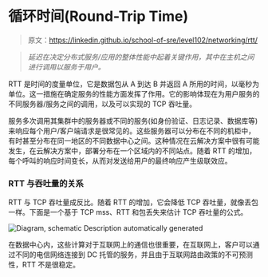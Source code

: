 # 循环时间(Round-Trip Time)

> 原文：<https://linkedin.github.io/school-of-sre/level102/networking/rtt/>

> *延迟在决定分布式服务/应用的整体性能中起着关键作用，其中在主机之间进行调用以服务于用户。*

RTT 是时间的度量单位，它是数据包从 A 到达 B 并返回 A 所用的时间，以毫秒为单位。这一措施在确定服务的性能方面发挥了作用。它的影响体现在为用户服务的不同服务器/服务之间的调用，以及可以实现的 TCP 吞吐量。

服务多次调用其集群中的服务器或不同的服务(如身份验证、日志记录、数据库等)来响应每个用户/客户端请求是很常见的。这些服务器可以分布在不同的机柜中，有时甚至分布在同一地区的不同数据中心之间。这种情况在云解决方案中很有可能发生，在云解决方案中，部署分布在一个区域内的不同站点。随着 RTT 的增加，每个呼叫的响应时间变长，从而对发送给用户的最终响应产生级联效应。

### RTT 与吞吐量的关系

RTT 与 TCP 吞吐量成反比。随着 RTT 的增加，它会降低 TCP 吞吐量，就像丢包一样。下面是一个基于 TCP mss、RTT 和包丢失来估计 TCP 吞吐量的公式。

![Diagram, schematic Description automatically
generated](img/9285f6e5acbe34359cb9812802f4a7fc.png)

在数据中心内，这些计算对于互联网上的通信也很重要，在互联网上，客户可以通过不同的电信网络连接到 DC 托管的服务，并且由于互联网路由政策的不可预测性，RTT 不是很稳定。